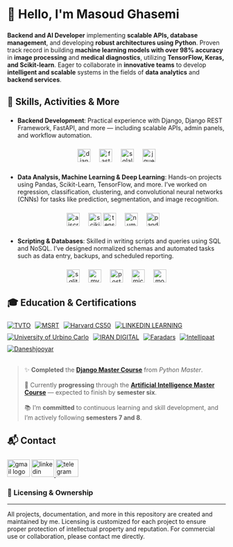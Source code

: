 <h1 align="left">👋 Hello, I'm Masoud Ghasemi</h1>

###

**Backend and AI Developer** implementing **scalable APIs, database management**, and developing **robust architectures using Python**.
Proven track record in building **machine learning models with over 98% accuracy** in **image processing** and **medical diagnostics**, utilizing **TensorFlow, Keras, and Scikit-learn**.
Eager to collaborate in **innovative teams** to develop **intelligent and scalable** systems in the fields of **data analytics** and **backend services**.

###

<h2 align="left">🧠 Skills, Activities & More</h2>

###

- **Backend Development**: Practical experience with Django, Django REST Framework, FastAPI, and more — including scalable APIs, admin panels, and workflow automation.

###

<div align="center">
  <img src="https://cdn.simpleicons.org/django/092E20" height="30" alt="django logo"  />
  <img width="12" />
  <img src="https://cdn.jsdelivr.net/gh/devicons/devicon/icons/fastapi/fastapi-original.svg" height="30" alt="fastapi logo"  />
  <img width="12" />
  <img src="https://cdn.jsdelivr.net/gh/devicons/devicon/icons/sqlalchemy/sqlalchemy-original.svg" height="30" alt="sqlalchemy logo"  />
  <img width="12" />
  <img src="https://skillicons.dev/icons?i=jquery" height="30" alt="jquery logo"  />
</div>

###

- **Data Analysis, Machine Learning & Deep Learning**: Hands-on projects using Pandas, Scikit-Learn, TensorFlow, and more. I’ve worked on regression, classification, clustering, and convolutional neural networks (CNNs) for tasks like prediction, segmentation, and image recognition.

###

<div align="center">
  <img src="https://skillicons.dev/icons?i=aiscript" height="30" alt="aiscript logo" />
  <img width="12" />
  <img src="https://upload.wikimedia.org/wikipedia/commons/0/05/Scikit_learn_logo_small.svg" height="30" alt="scikit-learn logo" />
  <img src="https://cdn.jsdelivr.net/gh/devicons/devicon/icons/tensorflow/tensorflow-original.svg" height="30" alt="tensorflow logo" />
  <img width="12" />
  <img src="https://cdn.jsdelivr.net/gh/devicons/devicon/icons/numpy/numpy-original.svg" height="30" alt="numpy logo" />
  <img width="12" />
  <img src="https://cdn.jsdelivr.net/gh/devicons/devicon/icons/pandas/pandas-original.svg" height="30" alt="pandas logo" />
  <img width="12" />
</div>

###

- **Scripting & Databases**: Skilled in writing scripts and queries using SQL and NoSQL. I’ve designed normalized schemas and automated tasks such as data entry, backups, and scheduled reporting.

###

<div align="center">
  <img src="https://cdn.jsdelivr.net/gh/devicons/devicon/icons/sqlite/sqlite-original.svg" height="30" alt="sqlite logo"  />
  <img width="12" />
  <img src="https://cdn.jsdelivr.net/gh/devicons/devicon/icons/mysql/mysql-original.svg" height="30" alt="mysql logo"  />
  <img width="12" />
  <img src="https://cdn.jsdelivr.net/gh/devicons/devicon/icons/postgresql/postgresql-original.svg" height="30" alt="postgresql logo"  />
  <img width="12" />
  <img src="https://cdn.jsdelivr.net/gh/devicons/devicon/icons/microsoftsqlserver/microsoftsqlserver-plain.svg" height="30" alt="microsoftsqlserver logo"  />
  <img width="12" />
  <img src="https://cdn.jsdelivr.net/gh/devicons/devicon/icons/mongodb/mongodb-original.svg" height="30" alt="mongodb logo"  />
</div>

###

<h2 align="left">🎓 Education & Certifications</h2>

###
<div align="left" style="display: flex; flex-wrap: wrap; gap: 10px;">

  <a href="./Certificate/Iran-Technical-and-Vocational-Training-Organization-(TVTO)/">
    <img src="https://img.shields.io/badge/TVTO-36454F?style=for-the-badge" alt="TVTO" />
  </a>

  <a href="./Certificate/MSRT-of-Iran/">
    <img src="https://img.shields.io/badge/MSRT-32CD32?style=for-the-badge" alt="MSRT" />
  </a>

  <a href="./Certificate/CS50/">
    <img src="https://img.shields.io/badge/Harvard%20CS50-DC143C?style=for-the-badge" alt="Harvard CS50" />
  </a>

  <a href="./Certificate/LINKEDIN-LEARNING/">
    <img src="https://img.shields.io/badge/LINKEDIN LEARNING-1E90FF?style=for-the-badge" alt="LINKEDIN LEARNING" />
  </a>

  <a href="./Certificate/Urbino-Carlo/">
    <img src="https://img.shields.io/badge/Urbino Carlo-cadbe3?style=for-the-badge" alt="University of Urbino Carlo" />
  </a>

  <a href="./Certificate/IRAN-DIGITAL/">
    <img src="https://img.shields.io/badge/IRAN%20DIGITAL-8A2BE2?style=for-the-badge" alt="IRAN DIGITAL" />
  </a>

  <a href="./Certificate/Faraders/">
    <img src="https://img.shields.io/badge/Faradars-FF8C00?style=for-the-badge" alt="Faradars" />
  </a>

  <a href="./Certificate/intellipaat/">
    <img src="https://img.shields.io/badge/Intellipaat-FFD700?style=for-the-badge" alt="Intellipaat" />
  </a>

  <a href="./Certificate/Daneshjooyar/">
    <img src="https://img.shields.io/badge/Daneshjooyar-20B2AA?style=for-the-badge" alt="Daneshjooyar" />
  </a>

</div>

<br>

<blockquote>
  <p align="left">
    ✨ <strong>Completed</strong> the 
    <a href="https://darsman.com/python-master"><strong>Django Master Course</strong></a> 
    from <em>Python Master</em>.<br><br>
    🚀 Currently <strong>progressing</strong> through the 
    <a href="https://darsman.com/ai-master"><strong>Artificial Intelligence Master Course</strong></a> — 
    expected to finish by <strong>semester six</strong>.<br><br>
    📚 I’m <strong>committed</strong> to continuous learning and skill development, 
    and I’m actively following <strong>semesters 7 and 8</strong>.
  </p>
</blockquote>

###

## 📬 Contact

###

<div align="left">
    <a href="mailto:masudpythongit@gmail.com">
  <img src="https://raw.githubusercontent.com/maurodesouza/profile-readme-generator/master/src/assets/icons/social/gmail/default.svg" width="52" height="40" alt="gmail logo"  /></a>
  <a href="https://www.linkedin.com/in/masoud-ghasemi-748412381">
  <img src="https://raw.githubusercontent.com/maurodesouza/profile-readme-generator/master/src/assets/icons/social/linkedin/default.svg" width="52" height="40" alt="linkedin logo"  />
  </a>
  <a href="https://t.me/Masoud_Ghasemi_sorna_fast">
  <img src="https://raw.githubusercontent.com/maurodesouza/profile-readme-generator/master/src/assets/icons/social/telegram/default.svg" width="52" height="40" alt="telegram logo"  /></a>
</div>

###


### 📜 Licensing & Ownership

---
All projects, documentation, and more in this repository are created and maintained by me. Licensing is customized for each project to ensure proper protection of intellectual property and reputation. For commercial use or collaboration, please contact me directly.

